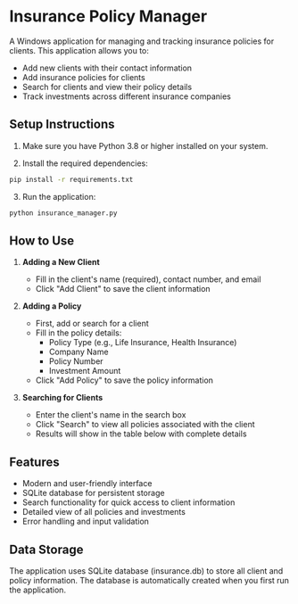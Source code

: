 # Insurance Policy Manager

A Windows application for managing and tracking insurance policies for clients. This application allows you to:
- Add new clients with their contact information
- Add insurance policies for clients
- Search for clients and view their policy details
- Track investments across different insurance companies

## Setup Instructions

1. Make sure you have Python 3.8 or higher installed on your system.

2. Install the required dependencies:
```bash
pip install -r requirements.txt
```

3. Run the application:
```bash
python insurance_manager.py
```

## How to Use

1. **Adding a New Client**
   - Fill in the client's name (required), contact number, and email
   - Click "Add Client" to save the client information

2. **Adding a Policy**
   - First, add or search for a client
   - Fill in the policy details:
     - Policy Type (e.g., Life Insurance, Health Insurance)
     - Company Name
     - Policy Number
     - Investment Amount
   - Click "Add Policy" to save the policy information

3. **Searching for Clients**
   - Enter the client's name in the search box
   - Click "Search" to view all policies associated with the client
   - Results will show in the table below with complete details

## Features

- Modern and user-friendly interface
- SQLite database for persistent storage
- Search functionality for quick access to client information
- Detailed view of all policies and investments
- Error handling and input validation

## Data Storage

The application uses SQLite database (insurance.db) to store all client and policy information. The database is automatically created when you first run the application. 